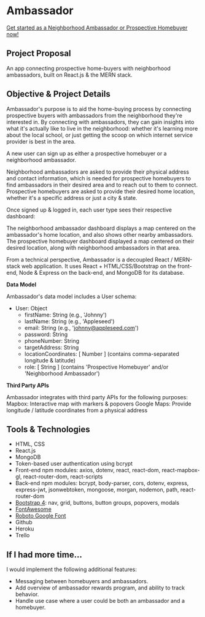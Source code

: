 
# Ambassador
[Get started as a Neighborhood Ambassador or Prospective Homebuyer now!](http://ambassador-graeme.herokuapp.com/ "Get started as a Neighborhood Ambassador or Prospective Homebuyer now")

## Project Proposal
An app connecting prospective home-buyers with neighborhood ambassadors, built on React.js & the MERN stack.

## Objective & Project Details

Ambassador's purpose is to aid the home-buying process by connecting prospective buyers with ambassadors from the neighborhood they're interested in. By connecting with ambassadors, they can gain insights into what it's actually like to live in the neighborhood: whether it's learning more about the local school, or just getting the scoop on which internet service provider is best in the area.

A new user can sign up as either a prospective homebuyer or a neighborhood ambassador.

Neighborhood ambassadors are asked to provide their physical address and contact information, which is needed for prospective homebuyers to find ambassadors in their desired area and to reach out to them to connect.
Prospective homebuyers are asked to provide their desired home location, whether it's a specific address or just a city & state.

Once signed up & logged in, each user type sees their respective dashboard:

The neighborhood ambassador dashboard displays a map centered on the ambassador's home location, and also shows other nearby ambassadors.
The prospective homebuyer dashboard displayed a map centered on their desired location, along with neighborhood ambassadors in that area.

From a technical perspective, Ambassador is a decoupled React / MERN-stack web application. It uses React + HTML/CSS/Bootstrap on the front-end, Node & Express on the back-end, and MongoDB for its database.

__Data Model__

Ambassador's data model includes a User schema:
* User: Object
  * firstName: String (e.g., 'Johnny')
  * lastName: String (e.g., 'Appleseed')
  * email: String (e.g., 'johnny@appleseed.com')
  * password: String
  * phoneNumber: String
  * targetAddress: String
  * locationCoordinates: [ Number ] (contains comma-separated longitude & latitude)
  * role: [ String ] (contains 'Prospective Homebuyer' and/or 'Neighborhood Ambassador')

__Third Party APIs__

Ambassador integrates with third party APIs for the following purposes:
Mapbox: Interactive map with markers & popovers
Google Maps: Provide longitude / latitude coordinates from a physical address

## Tools & Technologies
* HTML, CSS
* React.js
* MongoDB
* Token-based user authentication using bcrypt
* Front-end npm modules: axios, dotenv, react, react-dom, react-mapbox-gl, react-router-dom, react-scripts
* Back-end npm modules: bcrypt, body-parser, cors, dotenv, express, express-jwt, jsonwebtoken, mongoose, morgan, nodemon, path, react-router-dom
* [Bootstrap 4](https://getbootstrap.com/ "Bootstrap"): nav, grid, buttons, button groups, popovers, modals
* [FontAwesome](https://fontawesome.com/ "FontAwesome")
* [Roboto Google Font](https://fonts.google.com/specimen/Roboto "Roboto Google Font")
* Github
* Heroku
* Trello

## If I had more time...
I would implement the following additional features:
* Messaging between homebuyers and ambassadors.
* Add overview of ambassador rewards program, and ability to track behavior.
* Handle use case where a user could be both an ambassador and a homebuyer.
